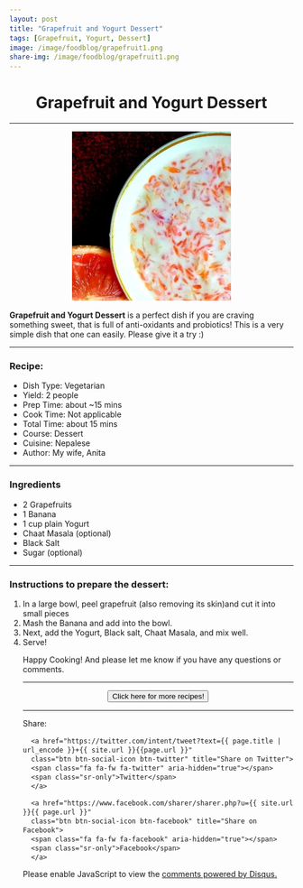 ```yaml
---
layout: post
title: "Grapefruit and Yogurt Dessert"
tags: [Grapefruit, Yogurt, Dessert]
image: /image/foodblog/grapefruit1.png
share-img: /image/foodblog/grapefruit1.png
---
```


<center><h1> Grapefruit and Yogurt Dessert </h1> </center>
<hr>
<center> <img src="/image/foodblog/grapefruit1.png" width="auto" height="300"></center>

__Grapefruit and Yogurt Dessert__ is a perfect dish if you are craving something sweet, that is full of anti-oxidants and probiotics! 
This is a very simple dish that one can easily. Please give it a try :) 
<hr>

<h3> Recipe: </h3>

<ul>
  <li> Dish Type: Vegetarian </li>
  <li> Yield: 2 people </li>
  <li> Prep Time: about ~15 mins </li>
  <li> Cook Time: Not applicable </li>
  <li> Total Time:  about 15 mins </li>
  <li> Course:  Dessert </li>
  <li> Cuisine: Nepalese  </li>
  <li> Author: My wife, Anita</li>
</ul>
<hr>
   
<h3> Ingredients</h3>

<ul>
    <li> 2 Grapefruits </li>
    <li> 1 Banana </li>
    <li> 1 cup plain Yogurt</li>
    <li> Chaat Masala (optional)</li>
    <li> Black Salt</li>
    <li> Sugar (optional)</li>
</ul>

<hr>

<h3> Instructions to prepare the dessert:</h3>

<ol>
  <li>In a large bowl, peel grapefruit (also removing its skin)and cut it into small pieces  </li>
  <li> Mash the Banana and add into the bowl. </li>
  <li> Next, add the Yogurt, Black salt, Chaat Masala, and mix well. </li>
  <li> Serve! </li>

<p> Happy Cooking! And please let me know if you have any questions or comments.</p>

<hr>
<center>
<form>
<input class="MyButton" type="button" value="Click here for more recipes!" onclick="window.location.href='https://avikarn.com/foodblog/'" />
</form>
</center>
<hr>


<!--- Sharing ----------------------------------->
<section id = "social-share-section">
  <span class="sr-only">Share: </span>

  
<!--- Share on Twitter -->
      <a href="https://twitter.com/intent/tweet?text={{ page.title | url_encode }}+{{ site.url }}{{page.url }}"
      class="btn btn-social-icon btn-twitter" title="Share on Twitter">
      <span class="fa fa-fw fa-twitter" aria-hidden="true"></span>
      <span class="sr-only">Twitter</span>
      </a>

<!--- Share on Facebook -->
      <a href="https://www.facebook.com/sharer/sharer.php?u={{ site.url }}{{ page.url }}"
      class="btn btn-social-icon btn-facebook" title="Share on Facebook">
      <span class="fa fa-fw fa-facebook" aria-hidden="true"></span>
      <span class="sr-only">Facebook</span>
      </a>
</section>

  
<div class="disqus-comments">
          
<div class="comments">
    <div id="disqus_thread"></div>
    <script type="text/javascript">
        var disqus_shortname = 'avikarn';
            var url_parts = window.location.href.split("?");
            url_parts = url_parts[0].split("#");
            disqus_url = url_parts[0];
            disqus_url = disqus_url.replace(/(\/)*$/, "/");
            disqus_url = disqus_url.replace(/https:\/\//, "http:\/\/");
            if (disqus_url.substr(-9) == "projects/") {
                disqus_url = disqus_url.substr(0, disqus_url.length - 1);
            }

        (function() {
            var dsq = document.createElement('script'); dsq.type = 'text/javascript'; dsq.async = true;
            dsq.src = '//' + disqus_shortname + '.disqus.com/embed.js';
            (document.getElementsByTagName('head')[0] || document.getElementsByTagName('body')[0]).appendChild(dsq);
        })();
  </script>
    <noscript>Please enable JavaScript to view the <a href="https://disqus.com/?ref_noscript">comments powered by Disqus.</a></noscript>
  </div>
</div>

<!-- Global site tag (gtag.js) - Google Analytics -->
<script async src="https://www.googletagmanager.com/gtag/js?id=UA-123359651-1"></script>
<script>
  window.dataLayer = window.dataLayer || [];
  function gtag(){dataLayer.push(arguments);}
  gtag('js', new Date());
  gtag('config', 'UA-123359651-1');
</script>

<script async src="//pagead2.googlesyndication.com/pagead/js/adsbygoogle.js"></script>
<script>
  (adsbygoogle = window.adsbygoogle || []).push({
    google_ad_client: "ca-pub-5126027065024936",
    enable_page_level_ads: true
  });
</script>


